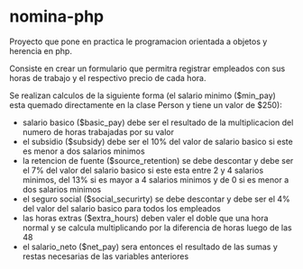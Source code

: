 # nomina-php

Proyecto que pone en practica le programacion orientada a objetos y herencia en php.

Consiste en crear un formulario que permitra registrar empleados con sus horas de trabajo y el respectivo precio de cada hora.

Se realizan calculos de la siguiente forma (el salario minimo ($min_pay) esta quemado directamente en la clase Person y tiene un valor de $250):

- salario basico ($basic_pay) debe ser el resultado de la multiplicacion del numero de horas trabajadas por su valor
- el subsidio ($subsidy) debe ser el 10% del valor de salario basico si este es menor a dos salarios minimos
- la retencion de fuente ($source_retention) se debe descontar y debe ser el 7% del valor del salario basico si este esta entre 2 y 4 salarios minimos, del 13% si es mayor a 4 salarios minimos y de 0 si es menor a dos salarios minimos
- el seguro social ($social_securirty) se debe descontar y debe ser el 4% del valor del salario basico para todos los empleados
- las horas extras ($extra_hours) deben valer el doble que una hora normal y se calcula multiplicando por la diferencia de horas luego de las 48
- el salario_neto ($net_pay) sera entonces el resultado de las sumas y restas necesarias de las variables anteriores
